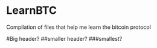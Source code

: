 # LearnBTC
Compilation of files that help me learn the bitcoin protocol



#Big header?
##smaller header?
###smallest?

